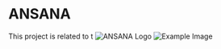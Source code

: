 # ANSANA

This project is related to t
![ANSANA Logo](ANSANA/Logo.png)
![Example Image](images/example.jpg)
